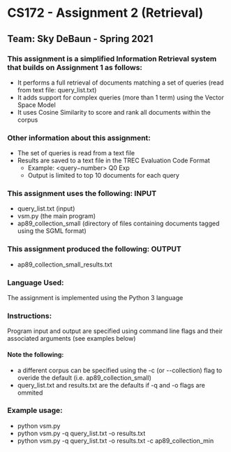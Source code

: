 # CS172 - Assignment 2 (Retrieval)   

## Team: Sky DeBaun - Spring 2021  


  

### This assignment is a simplified Information Retrieval system that builds on Assignment 1 as follows:  
   - It performs a full retrieval of documents matching a set of queries (read from text file: query_list.txt)  
   - It adds support for complex queries (more than 1 term) using the Vector Space Model  
   - It uses Cosine Similarity to score and rank all documents within the corpus  
   
  
### Other information about this assignment:  
   - The set of queries is read from a text file  
   - Results are saved to a text file in the TREC Evaluation Code Format  
     - Example: <query−number> Q0 <docno> <rank> <score> Exp  
     - Output is limited to top 10 documents for each query  

  
### This assignment uses the following: INPUT  
   - query_list.txt (input)   
   - vsm.py (the main program) 
   - ap89_collection_small (directory of files containing documents tagged using the SGML format)  
     
  
### This assignment produced the following: OUTPUT  
  - ap89_collection_small_results.txt  
   
  
### Language Used:  
The assignment is implemented using the Python 3 language    
  

### Instructions:
Program input and output are specified using command line flags and their associated arguments (see examples below)  

  
#### Note the following:
   - a different corpus can be specified using the -c (or --collection) flag to overide the default (i.e. ap89_collection_small)
   - query_list.txt and results.txt are the defaults if -q and -o flags are ommited  

  
### Example usage: 
   - python vsm.py
   - python vsm.py -q query_list.txt -o results.txt     
   - python vsm.py -q query_list.txt -o results.txt -c ap89_collection_min   


